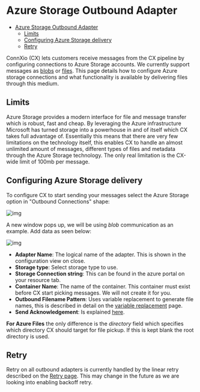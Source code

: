 # Azure Storage Outbound Adapter

- [Azure Storage Outbound Adapter](#azure-storage-outbound-adapter)
  - [Limits](#limits)
  - [Configuring Azure Storage delivery](#configuring-azure-storage-delivery)
  - [Retry](#retry)

ConnXio (CX) lets customers receive messages from the CX pipeline by configuring connections to Azure Storage accounts. We currently support messages as [blobs](https://azure.microsoft.com/en-us/services/storage/blobs/) or [files](https://docs.microsoft.com/en-us/azure/storage/files/storage-how-to-create-file-share?tabs=azure-portal). This page details how to configure Azure storage connections and what functionality is available by delivering files through this medium.

## Limits

Azure Storage provides a modern interface for file and message transfer which is robust, fast and cheap. By leveraging the Azure infrastructure Microsoft has turned storage into a powerhouse in and of itself which CX takes full advantage of. Essentially this means that there are very few limitations on the technology itself, this enables CX to handle an almost unlimited amount of messages, different types of files and metadata through the Azure Storage technology. The only real limitation is the CX-wide limit of 100mb per message.

## Configuring Azure Storage delivery

To configure CX to start sending your messages select the Azure Storage option in "Outbound Connections" shape:

![img](https://cmhpictsa.blob.core.windows.net/pictures/Outbound%20adapter%20menu.PNG?sv=2020-08-04&st=2021-11-08T12%3A31%3A58Z&se=2040-11-09T12%3A31%3A00Z&sr=b&sp=r&sig=a6JtbEkJT287%2BgNvJN3pR5fpONaBX6eyXHeDQS%2FD5cs%3D)

A new window pops up, we will be using *blob* communication as an example. Add data as seen below:

![img](https://cmhpictsa.blob.core.windows.net/pictures/Azure%20storage%20outbound%20config.png?sv=2020-08-04&st=2021-11-08T12%3A37%3A11Z&se=2040-11-09T12%3A37%3A00Z&sr=b&sp=r&sig=ky2t7Syg%2F8PsgroM4Kht1I1ZOuUIITzZ6uC7CmHb%2FUA%3D)

- **Adapter Name**: The logical name of the adapter. This is shown in the configuration view on close.
- **Storage type**: Select storage type to use.
- **Storage Connection string**: This can be found in the azure portal on your resource tab.
- **Container Name**: The name of the container. This container must exist before CX start picking messages. We will not create it for you.
- **Outbound Filename Pattern**: Uses variable replacement to generate file names, this is described in detail on the [variable replacement](/Transformation/Variable%20Replacement.md) page.
- **Send Acknowledgement**: Is explained [here](/Adapters/Outbound/Acknowledgment.md).

**For Azure Files** the only difference is the *directory* field which specifies which directory CX should target for file pickup. If this is kept blank the root directory is used.

## Retry

Retry on all outbound adapters is currently handled by the linear retry described on the [Retry page](/Retry.md). This may change in the future as we are looking into enabling backoff retry.
